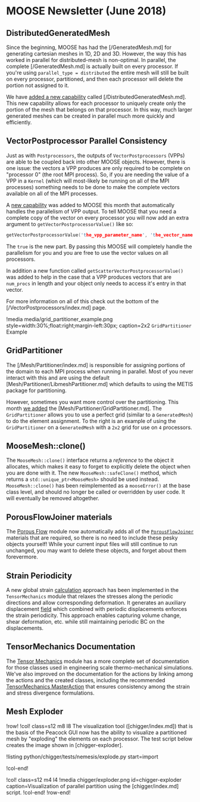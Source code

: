 # MOOSE Newsletter (June 2018)

## DistributedGeneratedMesh

Since the beginning, MOOSE has had the [/GeneratedMesh.md] for generating cartesian meshes in 1D, 2D and 3D.  However, the way this has worked in parallel for distributed-mesh is non-optimal.  In parallel, the complete [/GeneratedMesh.md] is actually built on every processor.  If you're using `parallel_type = distributed` the entire mesh will still be built on every processor, partitioned, and then each processor will delete the portion not assigned to it.

We have [added a new capability](https://github.com/idaholab/moose/pull/11505) called [/DistributedGeneratedMesh.md].  This new capability allows for each processor to uniquely create only the portion of the mesh that belongs on that processor.  In this way, much larger generated meshes can be created in parallel much more quickly and efficiently.

## VectorPostprocessor Parallel Consistency

Just as with `Postprocessors`, the outputs of `VectorPostprocessors` (VPPs) are able to be coupled back into other MOOSE objects.  However, there is one issue: the vectors a VPP produces are only required to be complete on "processor 0" (the root MPI process).  So, if you are needing the value of a VPP in a `Kernel` (which will most-likely be running on all of the MPI processes) something needs to be done to make the complete vectors available on all of the MPI processes.

A [new capability](https://github.com/idaholab/moose/pull/11428) was added to MOOSE this month that automatically handles the parallelism of VPP output.  To tell MOOSE that you need a complete copy of the vector on every processor you will now add an extra argument to `getVectorPostprocessorValue()` like so:

```c++
getVectorPostprocessorValue('the_vpp_parameter_name', 'the_vector_name', true)
```

The `true` is the new part.  By passing this MOOSE will completely handle the parallelism for you and you are free to use the vector values on all processors.

In addition a new function called `getScatterVectorPostprocessorValue()` was added to help in the case that a VPP produces vectors that are `num_procs` in length and your object only needs to access it's entry in that vector.

For more information on all of this check out the bottom of the [/VectorPostprocessors/index.md] page.

!media media/grid_partitioner_example.png style=width:30%;float:right;margin-left:30px; caption=2x2 `GridPartitioner` Example

## GridPartitioner

The [/Mesh/Partitioner/index.md] is responsible for assigning portions of the domain to each MPI process when running in parallel.  Most of you never interact with this and are using the default [Mesh/Partitioner/LibmeshPartitioner.md] which defaults to using the METIS package for partitioning.

However, sometimes you want more control over the partitioning.  This month [we added](https://github.com/idaholab/moose/pull/11438) the [Mesh/Partitioner/GridPartitioner.md].  The `GridPartitioner` allows you to use a perfect grid (similar to a `GeneratedMesh`) to do the element assignment.  To the right is an example of using the `GridPartitioner` on a `GeneratedMesh` with a `2x2` grid for use on `4` processors.



## MooseMesh::clone()

The `MooseMesh::clone()` interface returns a *reference* to the object it allocates, which
makes it easy to forget to explicitly delete the object when you are done with it. The
new `MooseMesh::safeClone()` method, which returns a `std::unique_ptr<MooseMesh>` should
be used instead. `MooseMesh::clone()` has been reimplemented as a `mooseError()` at the
base class level, and should no longer be called or overridden by user code. It will
eventually be removed altogether.

## PorousFlowJoiner materials

The [Porous Flow](modules/porous_flow/index.md) module now automatically adds all of the
[`PorousFlowJoiner`](PorousFlowJoiner.md) materials that are required, so there is no need
to include these pesky objects yourself! While your current input files will still continue
to run unchanged, you may want to delete these objects, and forget about them forevermore.

## Strain Periodicity

A new global strain [calculation](/GlobalStrainAction.md) approach has been implemented in the `TensorMechanics` module that relaxes the stresses along the periodic directions and allow corresponding deformation. It generates an auxiliary displacement [field](/GlobalDisplacementAux.md) which combined with periodic displacements enforces the strain periodicity. This approach enables capturing volume change, shear deformation, etc. while still maintaining periodic BC on the displacements.

## TensorMechanics Documentation

The [Tensor Mechanics](/modules/tensor_mechanics/index.md) module has a more complete
set of documentation for those classes used in engineering scale thermo-mechanical
simulations. We've also improved on the documentation for the actions by linking
among the actions and the created classes, including the recommended
[TensorMechanics MasterAction](Modules/TensorMechanics/Master/index.md)
that ensures consistency among the strain and stress divergence formulations.

## Mesh Exploder

!row!
!col! class=s12 m8 l8
The visualization tool ([chigger/index.md]) that is the basis of the Peacock GUI now has the ability to
visualize a partitioned mesh by "exploding" the elements on each processor. The test script
below creates the image shown in [chigger-exploder].

!listing python/chigger/tests/nemesis/explode.py start=import

!col-end!

!col! class=s12 m4 l4
!media chigger/exploder.png
       id=chigger-exploder
       caption=Visualization of parallel partition using
               the [chigger/index.md] script.
!col-end!
!row-end!
